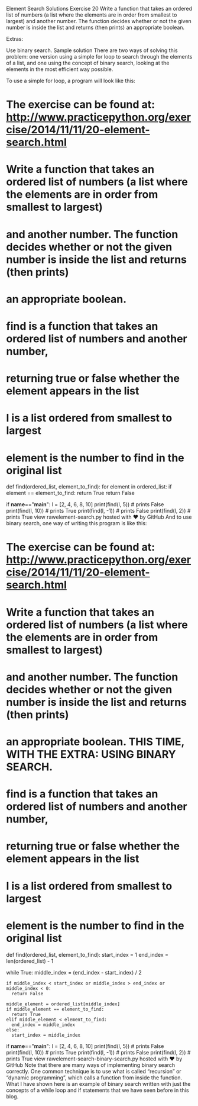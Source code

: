Element Search Solutions
Exercise 20
Write a function that takes an ordered list of numbers (a list where the elements are in order from smallest to largest) and another number. The function decides whether or not the given number is inside the list and returns (then prints) an appropriate boolean.

Extras:

Use binary search.
Sample solution
There are two ways of solving this problem: one version using a simple for loop to search through the elements of a list, and one using the concept of binary search, looking at the elements in the most efficient way possible.

To use a simple for loop, a program will look like this:

# The exercise can be found at: http://www.practicepython.org/exercise/2014/11/11/20-element-search.html
#
# Write a function that takes an ordered list of numbers (a list where the elements are in order from smallest to largest) 
# and another number. The function decides whether or not the given number is inside the list and returns (then prints) 
# an appropriate boolean.

# find is a function that takes an ordered list of numbers and another number,
# returning true or false whether the element appears in the list
# 
# l is a list ordered from smallest to largest
# element is the number to find in the original list
def find(ordered_list, element_to_find):
  for element in ordered_list:
    if element == element_to_find:
      return True
  return False
  
if __name__=="__main__":
  l = [2, 4, 6, 8, 10]
  print(find(l, 5)) # prints False
  print(find(l, 10)) # prints True
  print(find(l, -1)) # prints False
  print(find(l, 2)) # prints True
view rawelement-search.py hosted with ❤ by GitHub
And to use binary search, one way of writing this program is like this:

# The exercise can be found at: http://www.practicepython.org/exercise/2014/11/11/20-element-search.html
#
# Write a function that takes an ordered list of numbers (a list where the elements are in order from smallest to largest) 
# and another number. The function decides whether or not the given number is inside the list and returns (then prints) 
# an appropriate boolean. THIS TIME, WITH THE EXTRA: USING BINARY SEARCH.

# find is a function that takes an ordered list of numbers and another number,
# returning true or false whether the element appears in the list
# 
# l is a list ordered from smallest to largest
# element is the number to find in the original list
def find(ordered_list, element_to_find):
  start_index = 1
  end_index = len(ordered_list) - 1
  
  while True:
    middle_index = (end_index - start_index) / 2
    
    if middle_index < start_index or middle_index > end_index or middle_index < 0:
      return False
    
    middle_element = ordered_list[middle_index]
    if middle_element == element_to_find:
      return True
    elif middle_element < element_to_find:
      end_index = middle_index
    else:
      start_index = middle_index
  
if __name__=="__main__":
  l = [2, 4, 6, 8, 10]
  print(find(l, 5)) # prints False
  print(find(l, 10)) # prints True
  print(find(l, -1)) # prints False
  print(find(l, 2)) # prints True
view rawelement-search-binary-search.py hosted with ❤ by GitHub
Note that there are many ways of implementing binary search correctly. One common technique is to use what is called “recursion” or “dynamic programming”, which calls a function from inside the function. What I have shown here is an example of binary search written with just the concepts of a while loop and if statements that we have seen before in this blog.